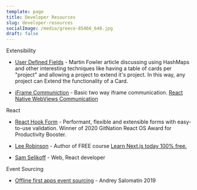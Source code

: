 ```yaml
---
template: page
title: Developer Resources
slug: developer-resources
socialImage: /media/greece-85466_640.jpg
draft: false
---
```


Extensibility

* [User Defined Fields](https://martinfowler.com/bliki/UserDefinedField.html) - Martin Fowler article discussing using HashMaps and other interesting techniques like having a table of cards per "project" and allowing a project to extend it's project.  In this way, any project can Extend the functionality of a Card.

* [iFrame Communiction](http://pbojinov.github.io/iframe-communication/) - Basic two way iframe communication.  [React Native WebViews Communication](https://precor.github.io/web-api-bridge/)

React

* [React Hook Form](https://react-hook-form.com/) - Performant, flexible and extensible forms with easy-to-use validation.  Winner of 2020 GitNation React OS Award for Productivity Booster.

* [Lee Robinson](https://leerob.io/) - Author of FREE course [Learn Next.js today 100% free.](https://masteringnextjs.com/)

* [Sam Selikoff](https://www.youtube.com/channel/UCgN4rDA3UNQ1OKQRXJd0nwg) - Web, React developer

Event Sourcing

* [Offline first apps event sourcing](https://flpvsk.com/blog/2019-07-20-offline-first-apps-event-sourcing/) - Andrey Salomatin 2019